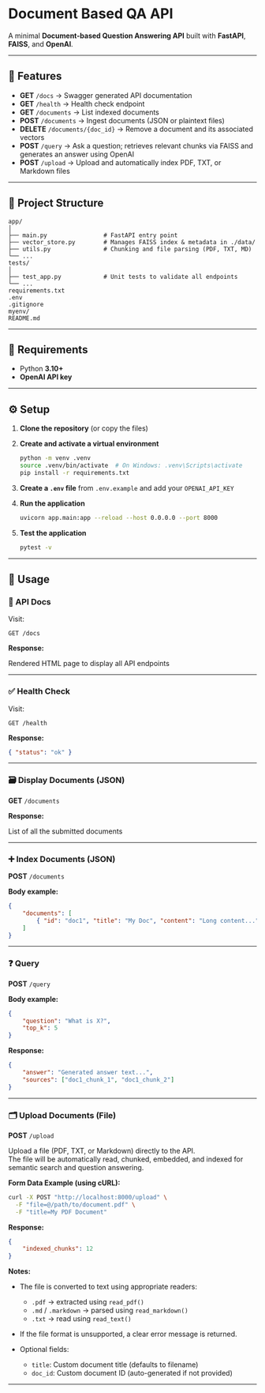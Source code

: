 # Document Based QA API

A minimal **Document-based Question Answering API** built with **FastAPI**, **FAISS**, and **OpenAI**.

---

## 🚀 Features

-   **GET** `/docs` → Swagger generated API documentation
-   **GET** `/health` → Health check endpoint
-   **GET** `/documents` → List indexed documents
-   **POST** `/documents` → Ingest documents (JSON or plaintext files)
-   **DELETE** `/documents/{doc_id}` → Remove a document and its associated vectors
-   **POST** `/query` → Ask a question; retrieves relevant chunks via FAISS and generates an answer using OpenAI
-   **POST** `/upload` → Upload and automatically index PDF, TXT, or Markdown files

---

## 📁 Project Structure

```
app/
│
├── main.py                # FastAPI entry point
├── vector_store.py        # Manages FAISS index & metadata in ./data/
├── utils.py               # Chunking and file parsing (PDF, TXT, MD)
└── ...
tests/
│
├── test_app.py            # Unit tests to validate all endpoints
└── ...
requirements.txt
.env
.gitignore
myenv/
README.md
```

---

## 🧩 Requirements

-   Python **3.10+**
-   **OpenAI API key**

---

## ⚙️ Setup

1. **Clone the repository** (or copy the files)

2. **Create and activate a virtual environment**

    ```bash
    python -m venv .venv
    source .venv/bin/activate  # On Windows: .venv\Scripts\activate
    pip install -r requirements.txt
    ```

3. **Create a `.env` file** from `.env.example` and add your `OPENAI_API_KEY`

4. **Run the application**

    ```bash
    uvicorn app.main:app --reload --host 0.0.0.0 --port 8000
    ```

5. **Test the application**

    ```bash
    pytest -v
    ```

---

## 📄 Usage

### 📝 API Docs

Visit:

```
GET /docs
```

**Response:**

Rendered HTML page to display all API endpoints

---

### ✅ Health Check

Visit:

```
GET /health
```

**Response:**

```json
{ "status": "ok" }
```

---

### 🗃️ Display Documents (JSON)

**GET** `/documents`

**Response:**

List of all the submitted documents

---

### ➕ Index Documents (JSON)

**POST** `/documents`

**Body example:**

```json
{
	"documents": [
		{ "id": "doc1", "title": "My Doc", "content": "Long content..." }
	]
}
```

---

### ❓ Query

**POST** `/query`

**Body example:**

```json
{
	"question": "What is X?",
	"top_k": 5
}
```

**Response:**

```json
{
	"answer": "Generated answer text...",
	"sources": ["doc1_chunk_1", "doc1_chunk_2"]
}
```

---

### 🗂️ Upload Documents (File)

**POST** `/upload`

Upload a file (PDF, TXT, or Markdown) directly to the API.  
The file will be automatically read, chunked, embedded, and indexed for semantic search and question answering.

**Form Data Example (using cURL):**

```bash
curl -X POST "http://localhost:8000/upload" \
  -F "file=@/path/to/document.pdf" \
  -F "title=My PDF Document"
```

**Response:**

```json
{
	"indexed_chunks": 12
}
```

**Notes:**

-   The file is converted to text using appropriate readers:

    -   `.pdf` → extracted using `read_pdf()`
    -   `.md` / `.markdown` → parsed using `read_markdown()`
    -   `.txt` → read using `read_text()`

-   If the file format is unsupported, a clear error message is returned.
-   Optional fields:

    -   `title`: Custom document title (defaults to filename)
    -   `doc_id`: Custom document ID (auto-generated if not provided)

---
